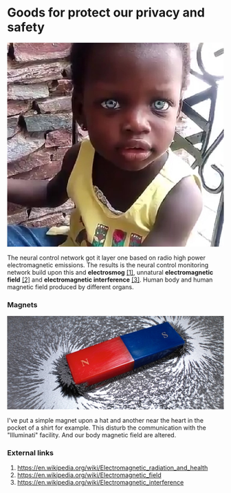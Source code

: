 # Goods for protect our privacy and safety

![Baby](../Images/74456376_10221115436578112_6225842746691682304_n.jpg)

The neural control network got it layer one based on radio high power electromagnetic emissions. The results is the neural control monitoring network build upon this and **electrosmog** [[1]](https://en.wikipedia.org/wiki/Electromagnetic_radiation_and_health),  unnatural **electromagnetic field** [[2]](https://en.wikipedia.org/wiki/Electromagnetic_field) and **electromagnetic interference** [[3]](https://en.wikipedia.org/wiki/Electromagnetic_interference). Human body and human magnetic field produced by different organs.

### Magnets 

![](../Images/GettyImages-147220256-56a8282.jpg)

I've put a simple magnet upon a hat and another near the heart in the pocket of a shirt for example. This disturb the communication with the "Illuminati" facility. And our body magnetic field are altered. 

### External links

1. https://en.wikipedia.org/wiki/Electromagnetic_radiation_and_health
2. https://en.wikipedia.org/wiki/Electromagnetic_field
3. https://en.wikipedia.org/wiki/Electromagnetic_interference